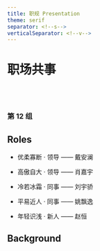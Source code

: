 ```yaml
---
title: 职规 Presentation
theme: serif
separator: <!--s-->
verticalSeparator: <!--v-->
---
```


# 职场共事

<br><br>

### 第 12 组 

<!--s-->

## Roles

<!--v-->
<!-- .slide: data-background="./img/CareerPre/whole.jpg" -->

* 优柔寡断 · 领导 —— 戴安澜 

* 高傲自大 · 领导 —— 肖嘉宇 

* 冷若冰霜 · 同事 —— 刘宇骄

* 平易近人 · 同事 —— 姚飘逸

* 年轻识浅 · 新人 —— 赵恒

<!--s-->

## Background
 

